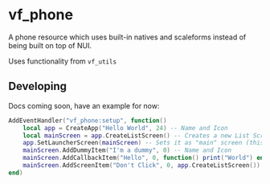 # vf_phone

A phone resource which uses built-in natives and scaleforms instead of being built on top of NUI.

Uses functionality from `vf_utils`

## Developing

Docs coming soon, have an example for now:

```lua
AddEventHandler("vf_phone:setup", function()
	local app = CreateApp("Hello World", 24) -- Name and Icon
	local mainScreen = app.CreateListScreen() -- Creates a new List Screen
	app.SetLauncherScreen(mainScreen) -- Sets it as "main" screen (this screen will be shown when app is launched)
	mainScreen.AddDummyItem("I'm a dummy", 0) -- Name and Icon
	mainScreen.AddCallbackItem("Hello", 0, function() print("World") end) -- Name, Icon and Callback
	mainScreen.AddScreenItem("Don't Click", 0, app.CreateListScreen()) -- Name, Icon and Screen
end)
```